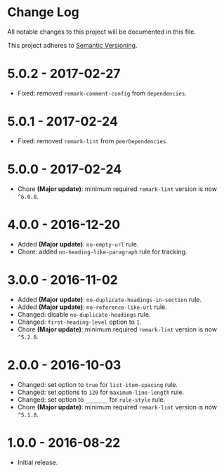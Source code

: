 # Change Log

All notable changes to this project will be documented in this file.

This project adheres to [Semantic Versioning](http://semver.org/).

# 5.0.2 - 2017-02-27

- Fixed: removed `remark-comment-config` from `dependencies`.

# 5.0.1 - 2017-02-24

- Fixed: removed `remark-lint` from `peerDependencies`.

# 5.0.0 - 2017-02-24

- Chore **(Major update)**: minimum required `remark-lint` version is now `^6.0.0`.

# 4.0.0 - 2016-12-20

- Added **(Major update)**: `no-empty-url` rule.
- Chore: added `no-heading-like-paragraph` rule for tracking.

# 3.0.0 - 2016-11-02

- Added **(Major update)**: `no-duplicate-headings-in-section` rule.
- Added **(Major update)**: `no-reference-like-url` rule.
- Changed: disable `no-duplicate-headings` rule.
- Changed: `first-heading-level` option to `1`.
- Chore **(Major update)**: minimum required `remark-lint` version is now `^5.2.0`.

# 2.0.0 - 2016-10-03

- Changed: set option to `true` for `list-item-spacing` rule.
- Changed: set options to `120` for `maximum-line-length` rule.
- Changed: set option to `_______` for `rule-style` rule.
- Chore **(Major update)**: minimum required `remark-lint` version is now `^5.1.0`.

# 1.0.0 - 2016-08-22

- Initial release.
